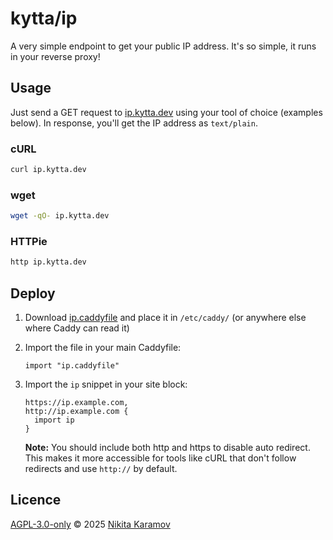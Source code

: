 # kytta/ip

A very simple endpoint to get your public IP address. It's so simple, it runs in
your reverse proxy!

## Usage

Just send a GET request to [ip.kytta.dev](https://ip.kytta.dev/) using your
tool of choice (examples below). In response, you'll get the IP address as
`text/plain`.

### cURL

```sh
curl ip.kytta.dev
```

### wget

```sh
wget -qO- ip.kytta.dev
```

### HTTPie

```sh
http ip.kytta.dev
```

## Deploy

1. Download [ip.caddyfile](./ip.caddyfile) and place it in `/etc/caddy/`
   (or anywhere else where Caddy can read it)
2. Import the file in your main Caddyfile:

   ```caddyfile
   import "ip.caddyfile"
   ```
3. Import the `ip` snippet in your site block:

   ```caddyfile
   https://ip.example.com,
   http://ip.example.com {
     import ip
   }
   ```

   **Note:** You should include both http and https to disable auto redirect.
             This makes it more accessible for tools like cURL that don't follow
             redirects and use `http://` by default.

## Licence

[AGPL-3.0-only](https://spdx.org/licenses/AGPL-3.0-only.html) © 2025 [Nikita Karamov](https://www.kytta.dev/)
